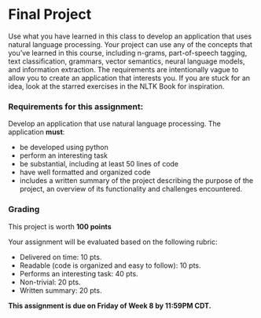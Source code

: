 # Final Project

Use what you have learned in this class to develop an application that uses natural language processing. Your project can use any of the concepts that you’ve learned in this course, including n-grams, part-of-speech tagging, text classification, grammars, vector semantics, neural language models, and information extraction. The requirements are intentionally vague to allow you to create an application that interests you. If you are stuck for an idea, look at the starred exercises in the NLTK Book for inspiration.


### Requirements for this assignment:
Develop an application that use natural language processing. The application **must**:
- be developed using python
- perform an interesting task
- be substantial, including at least 50 lines of code
- have well formatted and organized code
- includes a written summary of the project describing the purpose of the project, an overview of its functionality and challenges encountered.


### Grading

This project is worth **100 points**

Your assignment will be evaluated based on the following rubric:
- Delivered on time: 10 pts.
- Readable (code is organized and easy to follow): 10 pts.
- Performs an interesting task:  40 pts.
- Non-trivial: 20 pts.
- Written summary: 20 pts.


**This assignment is due on Friday of Week 8 by 11:59PM CDT.**
